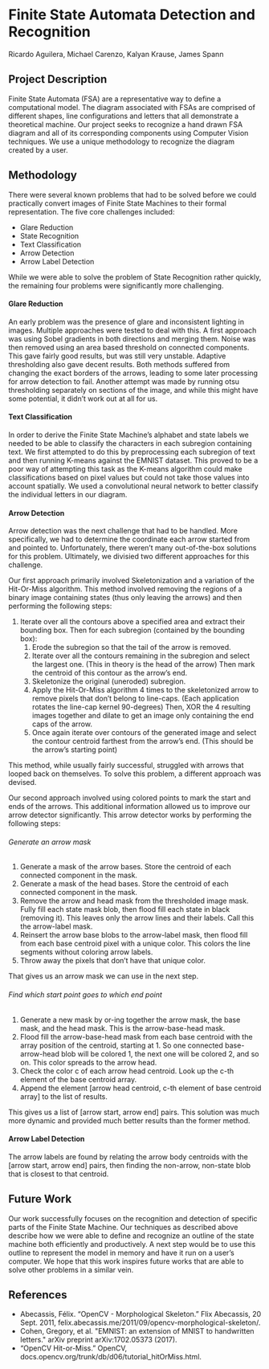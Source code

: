 Finite State Automata Detection and Recognition
===

Ricardo Aguilera, Michael Carenzo, Kalyan Krause, James Spann


Project Description
---
Finite State Automata (FSA) are a representative way to define a computational model. The diagram associated with FSAs are comprised of different shapes, line configurations and letters that all demonstrate a theoretical machine. Our project seeks to recognize a hand drawn FSA diagram and all of its corresponding components using Computer Vision techniques. We use a unique methodology to recognize the diagram created by a user.

Methodology
---
There were several known problems that had to be solved before we could practically convert images of Finite State Machines to their formal representation. The five core challenges included:

* Glare Reduction
* State Recognition
* Text Classification
* Arrow Detection
* Arrow Label Detection

While we were able to solve the problem of State Recognition rather quickly, the remaining four problems were significantly more challenging.

#### Glare Reduction
An early problem was the presence of glare and inconsistent lighting in images. Multiple approaches were tested to deal with this. A first approach was using Sobel gradients in both directions and merging them. Noise was then removed using an area based threshold on connected components. This gave fairly good results, but was still very unstable. Adaptive thresholding also gave decent results. Both methods suffered from changing the exact borders of the arrows, leading to some later processing for arrow detection to fail. Another attempt was made by running otsu thresholding separately on sections of the image, and while this might have some potential, it didn’t work out at all for us.

#### Text Classification
In order to derive the Finite State Machine’s alphabet and state labels we needed to be able to classify the characters in each subregion containing text. We first attempted to do this by preprocessing each subregion of text and then running K-means against the EMNIST dataset. This proved to be a poor way of attempting this task as the K-means algorithm could make classifications based on pixel values but could not take those values into account spatially. We used a convolutional neural network to better classify the individual letters in our diagram.

#### Arrow Detection
Arrow detection was the next challenge that had to be handled. More specifically, we had to determine the coordinate each arrow started from and pointed to. Unfortunately, there weren’t many out-of-the-box solutions for this problem. Ultimately, we divisied two different approaches for this challenge.


Our first approach primarily involved Skeletonization and a variation of the Hit-Or-Miss algorithm. This method involved removing the regions of a binary image containing states (thus only leaving the arrows) and then performing the following steps:

1. Iterate over all the contours above a specified area and extract their bounding box. Then for each subregion (contained by the bounding box):
   1. Erode the subregion so that the tail of the arrow is removed.
   2. Iterate over all the contours remaining in the subregion and select the largest one. (This in theory is the head of the arrow) Then mark the centroid of this contour as the arrow’s end.
   3. Skeletonize the original (uneroded) subregion.
   4. Apply the Hit-Or-Miss algorithm 4 times to the skeletonized arrow to remove pixels that don’t belong to line-caps. (Each application rotates the line-cap kernel 90-degrees) Then, XOR the 4 resulting images together and dilate to get an image only containing the end caps of the arrow.
   5. Once again iterate over contours of the generated image and select the contour centroid farthest from the arrow’s end. (This should be the arrow’s starting point)

This method, while usually fairly successful, struggled with arrows that looped back on themselves. To solve this problem, a different approach was devised.


Our second approach involved using colored points to mark the start and ends of the arrows. This additional information allowed us to improve our arrow detector significantly. This arrow detector works by performing the following steps:

###### Generate an arrow mask
1. Generate a mask of the arrow bases. Store the centroid of each connected component in the mask.
2. Generate a mask of the head bases. Store the centroid of each connected component in the mask.
3. Remove the arrow and head mask from the thresholded image mask. Fully fill each state mask blob, then flood fill each state in black (removing it). This leaves only the arrow lines and their labels. Call this the arrow-label mask.
4. Reinsert the arrow base blobs to the arrow-label mask, then flood fill from each base centroid pixel with a unique color. This colors the line segments without coloring arrow labels.
5. Throw away the pixels that don’t have that unique color.

That gives us an arrow mask we can use in the next step.

###### Find which start point goes to which end point
1. Generate a new mask by or-ing together the arrow mask, the base mask, and the head mask. This is the arrow-base-head mask.
2. Flood fill the arrow-base-head mask from each base centroid with the array position of the centroid, starting at 1. So one connected base-arrow-head blob will be colored 1, the next one will be colored 2, and so on. This color spreads to the arrow head.
3. Check the color c of each arrow head centroid. Look up the c-th element of the base centroid array.
4. Append the element [arrow head centroid, c-th element of base centroid array] to the list of results.

This gives us a list of [arrow start, arrow end] pairs.
This solution was much more dynamic and provided much better results than the former method.

#### Arrow Label Detection
The arrow labels are found by relating the arrow body centroids with the [arrow start, arrow end] pairs, then finding the non-arrow, non-state blob that is closest to that centroid.

Future Work
---
Our work successfully focuses on the recognition and detection of specific parts of the Finite State Machine. Our techniques as described above describe how we were able to define and recognize an outline of the state machine both efficiently and productively. A next step would be to use this outline to represent the model in memory and have it run on a user’s computer. We hope that this work inspires future works that are able to solve other problems in a similar vein.

References
---
* Abecassis, Félix. “OpenCV - Morphological Skeleton.” Flix Abecassis, 20 Sept. 2011, felix.abecassis.me/2011/09/opencv-morphological-skeleton/.
* Cohen, Gregory, et al. "EMNIST: an extension of MNIST to handwritten letters." arXiv preprint arXiv:1702.05373 (2017).
* “OpenCV Hit-or-Miss.” OpenCV, docs.opencv.org/trunk/db/d06/tutorial_hitOrMiss.html.